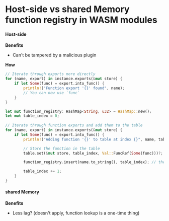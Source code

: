 # Host-side vs shared Memory function registry in WASM modules

#### Host-side

**Benefits**
* Can't be tampered by a malicious plugin

**How**
```rust
// Iterate through exports more directly
for (name, export) in instance.exports(&mut store) {
    if let Some(func) = export.into_func() {
        println!("Function export '{}' found", name);
        // You can now use `func`
    }
}
```

```rust
let mut function_registry: HashMap<String, u32> = HashMap::new();
let mut table_index = 0;
    
// Iterate through function exports and add them to the table
for (name, export) in instance.exports(&mut store) {
    if let Some(func) = export.into_func() {
        println!("Adding function '{}' to table at index {}", name, table_index);

        // Store the function in the table
        table.set(&mut store, table_index, Val::FuncRef(Some(func)))?;

        function_registry.insert(name.to_string(), table_index); // then import a host function get_fn_id_from_name(ptr, len) -> i32;

        table_index += 1;
    }
}
```

#### shared Memory

**Benefits**
* Less lag? (doesn't apply, function lookup is a one-time thing)


